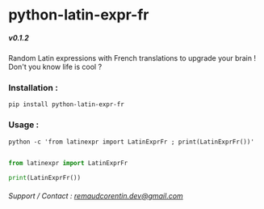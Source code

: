 # python-latin-expr-fr
##### v0.1.2

Random Latin expressions with French translations to upgrade your brain !
Don't you know life is cool ?

### Installation :
`pip install python-latin-expr-fr`  

### Usage :

`python -c 'from latinexpr import LatinExprFr ; print(LatinExprFr())'`

```python

from latinexpr import LatinExprFr

print(LatinExprFr())

```


###### Support / Contact : remaudcorentin.dev@gmail.com

